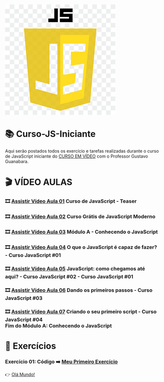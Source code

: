 ![image](https://github.com/leosviana/Curso-JS/blob/main/extras/imagem-js.png)

# :books: Curso-JS-Iniciante

Aqui serão postados todos os exercício e tarefas realizadas durante o curso de JavaScript iniciante do [CURSO EM VÍDEO](https://www.youtube.com/watch?v=1-w1RfGIov4&list=PLHz_AreHm4dlsK3Nr9GVvXCbpQyHQl1o1) com o Professor Gustavo Guanabara.

# :clapper: VÍDEO AULAS
### :film_strip: [Assistir Vídeo Aula 01](https://www.youtube.com/watch?v=1-w1RfGIov4&list=PLHz_AreHm4dlsK3Nr9GVvXCbpQyHQl1o1&index=1) Curso de JavaScript - Teaser<br>
### :film_strip: [Assistir Vídeo Aula 02](https://www.youtube.com/watch?v=BXqUH86F-kA&list=PLHz_AreHm4dlsK3Nr9GVvXCbpQyHQl1o1&index=2) Curso Grátis de JavaScript Moderno<br>
### :film_strip: [Assistir Vídeo Aula 03](https://www.youtube.com/watch?v=uzEhd3Lugik&list=PLHz_AreHm4dlsK3Nr9GVvXCbpQyHQl1o1&index=3) Módulo A - Conhecendo o JavaScript<br>
### :film_strip: [Assistir Vídeo Aula 04](https://www.youtube.com/watch?v=Ptbk2af68e8&list=PLHz_AreHm4dlsK3Nr9GVvXCbpQyHQl1o1&index=4) O que o JavaScript é capaz de fazer? - Curso JavaScript #01<br>
### :film_strip: [Assistir Vídeo Aula 05](https://www.youtube.com/watch?v=rUTKomc2gG8&list=PLHz_AreHm4dlsK3Nr9GVvXCbpQyHQl1o1&index=5) JavaScript: como chegamos até aqui? - Curso JavaScript #02 - Curso JavaScript #01<br>
### :film_strip: [Assistir Vídeo Aula 06](https://www.youtube.com/watch?v=FdePtO5JSd0&list=PLHz_AreHm4dlsK3Nr9GVvXCbpQyHQl1o1&index=6) Dando os primeiros passos - Curso JavaScript #03<br>
### :film_strip: [Assistir Vídeo Aula 07](https://www.youtube.com/watch?v=OmmJBfcMJA8&list=PLHz_AreHm4dlsK3Nr9GVvXCbpQyHQl1o1&index=7) Criando o seu primeiro script - Curso JavaScript #04<br>Fim do Módulo A: Conhecendo o JavaScript<br>

# :scroll: Exercícios
### Exercício 01: Código :arrow_right: [Meu Primeiro Exercício](https://github.com/leosviana/Curso-JS/blob/main/Modulo%2A/exercicios/ex001/index.html)<br>
:point_right: [Olá Mundo!](https://github.com/leosviana/Curso-JS/Modulo%2A/exercicios/ex001/index.html)<br>
